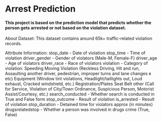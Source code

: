 # Arrest Prediction

#### This project is based on the prediction model that predicts whether the person gets arrested or not based on the violation dataset.

About Dataset:
This dataset contains around 65k+ traffic-related violation records.

Attribute Information:
stop_date - Date of violation
stop_time - Time of violation
driver_gender - Gender of violators (Male-M, Female-F)
driver_age - Age of violators
driver_race - Race of violators
violation - Category of violation:
Speeding
Moving Violation (Reckless Driving, Hit and run, Assaulting another driver, pedestrian, improper turns and lane changes e etc)
Equipment (Window tint violations, Headlight/taillights out, Loud exhaust, Cracked windshield, etc.)
Registration/Plates
Seat Belt
other (Call for Service, Violation of City/Town Ordinance, Suspicious Person, Motorist Assist/Courtesy, etc.)
search_conducted - Whether search is conducted in True and False form
stop_outcome - Result of violation
is_arrested - Result of violation
stop_duration - Detained time for violators approx (in minutes)
drugsrelatedstop - Whether a person was involved in drugs crime (True, False)
